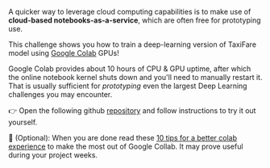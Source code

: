 A quicker way to leverage cloud computing capabilities is to make use of **cloud-based notebooks-as-a-service**, which are often free for prototyping use.

This challenge shows you how to train a deep-learning version of TaxiFare model using [Google Colab](https://colab.research.google.com/) GPUs!

Google Colab provides about 10 hours of CPU & GPU uptime, after which the online notebook kernel shuts down and you'll need to manually restart it. That is usually sufficient for _prototyping_ even the largest Deep Learning challenges you may encounter.

👉 Open the following github [repository](https://github.com/lewagon/taxi-fare-deep) and follow instructions to try it out yourself.

🏁 (Optional): When you are done read these [10 tips for a better colab experience](https://towardsdatascience.com/10-tips-for-a-better-google-colab-experience-33f8fe721b82) to make the most out of Google Collab. It may prove useful during your project weeks.
